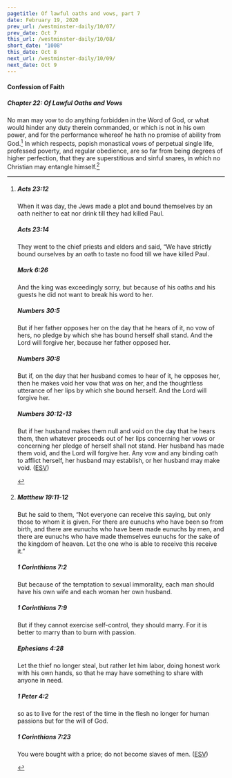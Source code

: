 ```yaml
---
pagetitle: Of lawful oaths and vows, part 7
date: February 19, 2020
prev_url: /westminster-daily/10/07/
prev_date: Oct 7
this_url: /westminster-daily/10/08/
short_date: "1008"
this_date: Oct 8
next_url: /westminster-daily/10/09/
next_date: Oct 9
---
```


#### Confession of Faith

##### Chapter 22: Of Lawful Oaths and Vows

No man may vow to do anything forbidden in the Word of God, or what would hinder any duty therein commanded, or which is not in his own power, and for the performance whereof he hath no promise of ability from God.[^fnref:wcf1] In which respects, popish monastical vows of perpetual single life, professed poverty, and regular obedience, are so far from being degrees of higher perfection, that they are superstitious and sinful snares, in which no Christian may entangle himself.[^fnref:wcf2]

[^fnref:wcf1]: <div class="esv"><h5>Acts 23:12</h5> <div class="esv-text"> <p id="p44023012.06-1">When it was day, the Jews made a plot and bound themselves by an oath neither to eat nor drink till they had killed Paul.</p> </div><h5>Acts 23:14</h5> <div class="esv-text"><p id="p44023014.01-2">They went to the chief priests and elders and said, &#8220;We have strictly bound ourselves by an oath to taste no food till we have killed Paul.</p> </div><h5>Mark 6:26</h5> <div class="esv-text"><p id="p41006026.01-3">And the king was exceedingly sorry, but because of his oaths and his guests he did not want to break his word to her.</p> </div><h5>Numbers 30:5</h5> <div class="esv-text"><p id="p04030005.01-4">But if her father opposes her on the day that he hears of it, no vow of hers, no pledge by which she has bound herself shall stand. And the <span class="small-caps">Lord</span> will forgive her, because her father opposed her.</p> </div><h5>Numbers 30:8</h5> <div class="esv-text"><p id="p04030008.01-5">But if, on the day that her husband comes to hear of it, he opposes her, then he makes void her vow that was on her, and the thoughtless utterance of her lips by which she bound herself. And the <span class="small-caps">Lord</span> will forgive her.</p> </div><h5>Numbers 30:12-13</h5> <div class="esv-text"><p id="p04030012.01-6">But if her husband makes them null and void on the day that he hears them, then whatever proceeds out of her lips concerning her vows or concerning her pledge of herself shall not stand. Her husband has made them void, and the <span class="small-caps">Lord</span> will forgive her. Any vow and any binding oath to afflict herself, her husband may establish, or her husband may make void.  (<a href="http://www.esv.org" class="copyright">ESV</a>)</p> </div> </div>

[^fnref:wcf2]: <div class="esv"><h5>Matthew 19:11-12</h5> <div class="esv-text"><p id="p40019011.01-1">But he said to them, <span class="woc">&#8220;Not everyone can receive this saying, but only those to whom it is given.</span> <span class="woc">For there are eunuchs who have been so from birth, and there are eunuchs who have been made eunuchs by men, and there are eunuchs who have made themselves eunuchs for the sake of the kingdom of heaven. Let the one who is able to receive this receive it.&#8221;</span></p> </div><h5>1 Corinthians 7:2</h5> <div class="esv-text"><p id="p46007002.01-2">But because of the temptation to sexual immorality, each man should have his own wife and each woman her own husband.</p> </div><h5>1 Corinthians 7:9</h5> <div class="esv-text"><p id="p46007009.01-3">But if they cannot exercise self-control, they should marry. For it is better to marry than to burn with passion.</p> </div><h5>Ephesians 4:28</h5> <div class="esv-text"><p id="p49004028.01-4">Let the thief no longer steal, but rather let him labor, doing honest work with his own hands, so that he may have something to share with anyone in need.</p> </div><h5>1 Peter 4:2</h5> <div class="esv-text"><p id="p60004002.01-5">so as to live for the rest of the time in the flesh no longer for human passions but for the will of God.</p> </div><h5>1 Corinthians 7:23</h5> <div class="esv-text"><p id="p46007023.01-6">You were bought with a price; do not become slaves of men.  (<a href="http://www.esv.org" class="copyright">ESV</a>)</p> </div> </div>


